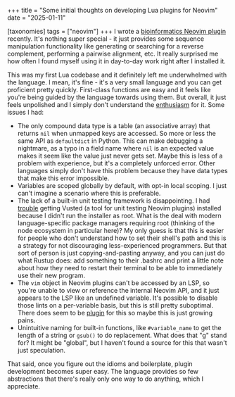 +++
title = "Some initial thoughts on developing Lua plugins for Neovim"
date = "2025-01-11"

[taxonomies]
tags = ["neovim"]
+++
I wrote a [bioinformatics Neovim plugin](https://github.com/jimrybarski/bioinformatics.nvim) recently. It's nothing super special - it just provides some sequence manipulation functionality like generating or searching for a reverse complement, performing a pairwise alignment, etc. It really surprised me how often I found myself using it in day-to-day work right after I installed it.

This was my first Lua codebase and it definitely left me underwhelmed with the language. I mean, it's fine - it's a very small language and you can get proficient pretty quickly. First-class functions are easy and it feels like you're being guided by the language towards using them. But overall, it just feels unpolished and I simply don't understand the [enthusiasm](https://nflatrea.bearblog.dev/lua-is-so-underrated/) for it. Some issues I had:

- The only compound data type is a table (an associative array) that returns `nil` when unmapped keys are accessed. So more or less the same API as `defaultdict` in Python. This can make debugging a nightmare, as a typo in a field name where `nil` is an expected value makes it seem like the value just never gets set. Maybe this is less of a problem with experience, but it's a completely unforced error. Other languages simply don't have this problem because they have data types that make this error impossible.
- Variables are scoped globally by default, with opt-in local scoping. I just can't imagine a scenario where this is preferable.
- The lack of a built-in unit testing framework is disappointing. I had [trouble](https://github.com/notomo/vusted/issues/23#issuecomment-2564888517) getting Vusted (a tool for unit testing Neovim plugins) installed because I didn't run the installer as root. What is the deal with modern language-specific package managers requiring root (thinking of the node ecosystem in particular here)? My only guess is that this is easier for people who don't understand how to set their shell's path and this is a strategy for not discouraging less-experienced programmers. But that sort of person is just copying-and-pasting anyway, and you can just do what Rustup does: add something to their .bashrc and print a little note about how they need to restart their terminal to be able to immediately use their new program.
- The `vim` object in Neovim plugins can't be accessed by an LSP, so you're unable to view or reference the internal Neovim API, and it just appears to the LSP like an undefined variable. It's possible to disable those lints on a per-variable basis, but this is still pretty suboptimal. There does seem to be [plugin](https://www.reddit.com/r/neovim/comments/x3bd4i/how_can_i_get_lsp_to_recognize_builtin_neovim_api/) for this so maybe this is just growing pains.
- Unintuitive naming for built-in functions, like `#variable_name` to get the length of a string or `gsub()` to do replacement. What does that "g" stand for? It might be "global", but I haven't found a source for this that wasn't just speculation.

That said, once you figure out the idioms and boilerplate, plugin development becomes super easy. The language provides so few abstractions that there's really only one way to do anything, which I appreciate.
